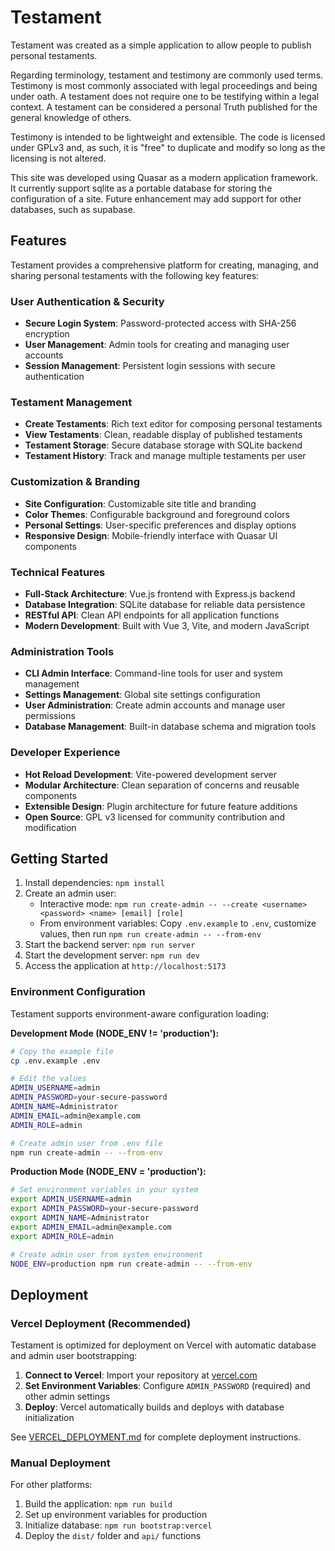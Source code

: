 # Testament

Testament was created as a simple application to allow people to publish personal testaments. 

Regarding terminology, testament and testimony are commonly used terms.  Testimony is most commonly associated 
with legal proceedings and being under oath.  A testament does not require one to be testifying within a legal context.
A testament can be considered a personal Truth published for the general knowledge of others.

Testimony is intended to be lightweight and extensible.  The code is licensed under GPLv3 and, 
as such, it is "free" to duplicate and modify so long as the licensing is not altered.

This site was developed using Quasar as a modern application framework.  It currently support sqlite as a portable 
database for storing the configuration of a site.  Future enhancement may add support 
for other databases, such as supabase.

## Features

Testament provides a comprehensive platform for creating, managing, and sharing personal testaments with the following key features:

### User Authentication & Security
- **Secure Login System**: Password-protected access with SHA-256 encryption
- **User Management**: Admin tools for creating and managing user accounts
- **Session Management**: Persistent login sessions with secure authentication

### Testament Management
- **Create Testaments**: Rich text editor for composing personal testaments
- **View Testaments**: Clean, readable display of published testaments
- **Testament Storage**: Secure database storage with SQLite backend
- **Testament History**: Track and manage multiple testaments per user

### Customization & Branding
- **Site Configuration**: Customizable site title and branding
- **Color Themes**: Configurable background and foreground colors
- **Personal Settings**: User-specific preferences and display options
- **Responsive Design**: Mobile-friendly interface with Quasar UI components

### Technical Features
- **Full-Stack Architecture**: Vue.js frontend with Express.js backend
- **Database Integration**: SQLite database for reliable data persistence
- **RESTful API**: Clean API endpoints for all application functions
- **Modern Development**: Built with Vue 3, Vite, and modern JavaScript

### Administration Tools
- **CLI Admin Interface**: Command-line tools for user and system management
- **Settings Management**: Global site settings configuration
- **User Administration**: Create admin accounts and manage user permissions
- **Database Management**: Built-in database schema and migration tools

### Developer Experience
- **Hot Reload Development**: Vite-powered development server
- **Modular Architecture**: Clean separation of concerns and reusable components
- **Extensible Design**: Plugin architecture for future feature additions
- **Open Source**: GPL v3 licensed for community contribution and modification

## Getting Started

1. Install dependencies: `npm install`
2. Create an admin user:
   - Interactive mode: `npm run create-admin -- --create <username> <password> <name> [email] [role]`
   - From environment variables: Copy `.env.example` to `.env`, customize values, then run `npm run create-admin -- --from-env`
3. Start the backend server: `npm run server`
4. Start the development server: `npm run dev`
5. Access the application at `http://localhost:5173`

### Environment Configuration

Testament supports environment-aware configuration loading:

**Development Mode (NODE_ENV != 'production'):**
```bash
# Copy the example file
cp .env.example .env

# Edit the values
ADMIN_USERNAME=admin
ADMIN_PASSWORD=your-secure-password
ADMIN_NAME=Administrator
ADMIN_EMAIL=admin@example.com
ADMIN_ROLE=admin

# Create admin user from .env file
npm run create-admin -- --from-env
```

**Production Mode (NODE_ENV = 'production'):**
```bash
# Set environment variables in your system
export ADMIN_USERNAME=admin
export ADMIN_PASSWORD=your-secure-password
export ADMIN_NAME=Administrator
export ADMIN_EMAIL=admin@example.com
export ADMIN_ROLE=admin

# Create admin user from system environment
NODE_ENV=production npm run create-admin -- --from-env
```

## Deployment

### Vercel Deployment (Recommended)

Testament is optimized for deployment on Vercel with automatic database and admin user bootstrapping:

1. **Connect to Vercel**: Import your repository at [vercel.com](https://vercel.com)
2. **Set Environment Variables**: Configure `ADMIN_PASSWORD` (required) and other admin settings
3. **Deploy**: Vercel automatically builds and deploys with database initialization

See [VERCEL_DEPLOYMENT.md](./VERCEL_DEPLOYMENT.md) for complete deployment instructions.

### Manual Deployment

For other platforms:
1. Build the application: `npm run build`
2. Set up environment variables for production
3. Initialize database: `npm run bootstrap:vercel`
4. Deploy the `dist/` folder and `api/` functions
